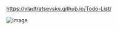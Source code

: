 https://vladtratsevsky.github.io/Todo-List/

![image](https://user-images.githubusercontent.com/81994186/134820741-f073f93b-d956-4e62-86c1-8123a2c719e4.png)
